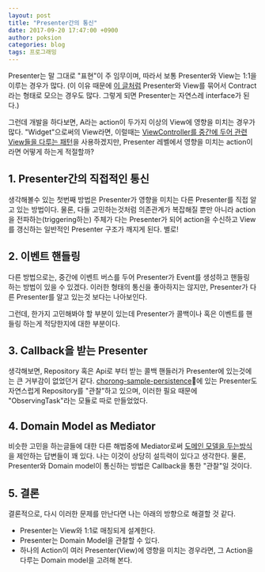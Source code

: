 ```yaml
---
layout: post
title: "Presenter간의 통신"
date: 2017-09-20 17:47:00 +0900
author: poksion
categories: blog
tags: 프로그래밍
---
```


Presenter는 말 그대로 "표현"이 주 임무이며, 따라서 보통 Presenter와 View는 1:1을 이루는 경우가 많다. (이 이유 때문에 [이 글처럼](https://medium.com/@cervonefrancesco/model-view-presenter-android-guidelines-94970b430ddf) Presenter와 View를 묶어서 Contract라는 형태로 모으는 경우도 많다. 그렇게 되면 Presenter는 자연스레 interface가 된다.)

그런데 개발을 하다보면, A라는 action이 두가지 이상의 View에 영향을 미치는 경우가 많다. "Widget"으로써의 View라면, 이럴때는 [ViewController를 중간에 두어 관련 View들을 다루는 패턴](/blog/2016/06/29/presenter와-viewcontroller.html)을 사용하겠지만, Presenter 레벨에서 영향을 미치는 action이라면 어떻게 하는게 적절할까?

## 1. Presenter간의 직접적인 통신

생각해볼수 있는 첫번째 방법은 Presenter가 영향을 미치는 다른 Presenter를 직접 알고 있는 방법이다. 물론, 다들 고민하는것처럼 의존관계가 복잡해질 뿐만 아니라 action을 전파하는(triggering하는) 주체가 다는 Presenter가 되어 action을 수신하고 View를 갱신하는 일반적인 Presenter 구조가 깨지게 된다. 별로!

## 2. 이벤트 핸들링

다른 방법으로는, 중간에 이벤트 버스를 두어 Presenter가 Event를 생성하고 핸들링 하는 방법이 있을 수 있겠다. 이러한 형태의 통신을 좋아하지는 않지만, Presenter가 다른 Presenter를 알고 있는것 보다는 나아보인다.

그런데, 한가지 고민해봐야 할 부분이 있는데 Presenter가 콜백이나 혹은 이벤트를 핸들링 하는게 적당한지에 대한 부분이다.

## 3. Callback을 받는 Presenter

생각해보면, Repository 혹은 Api로 부터 받는 콜백 핸들러가 Presenter에 있는것에는 큰 거부감이 없었던거 같다. [chorong-sample-persistence](https://github.com/poksion/chorong-android/blob/master/samples/src/main/java/net/poksion/chorong/android/samples/presenter/SampleForPersistencePresenter.java)에 있는 Presenter도 자연스럽게 Repository를 "관찰"하고 있으며, 이러한 필요 때문에 "ObservingTask"라는 모듈로 따로 만들었었다.

## 4. Domain Model as Mediator

비슷한 고민을 하는글들에 대한 다른 해법중에 Mediator로써 [도메인 모델을 두는방식](https://softwareengineering.stackexchange.com/questions/262372/communication-between-multiple-presenters-in-mvp)을 제안하는 답변들이 꽤 있다. 나는 이것이 상당히 설득력이 있다고 생각한다. 물론, Presenter와 Domain model이 통신하는 방법은 Callback을 통한 "관찰"일 것이다.

## 5. 결론

결론적으로, 다시 이러한 문제를 만난다면 나는 아래의 방향으로 해결할 것 같다.

 * Presenter는 View와 1:1로 매칭되게 설계한다.
 * Presenter는 Domain Model을 관찰할 수 있다.
 * 하나의 Action이 여러 Presenter(View)에 영향을 미치는 경우라면, 그 Action을 다루는 Domain model을 고려해 본다.

